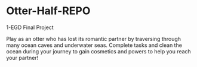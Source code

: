 # Otter-Half-REPO
 1-EGD Final Project

Play as an otter who has lost its romantic partner by traversing through many ocean caves and underwater seas. Complete tasks and clean the ocean during your journey to gain cosmetics and powers to help you reach your partner! 
